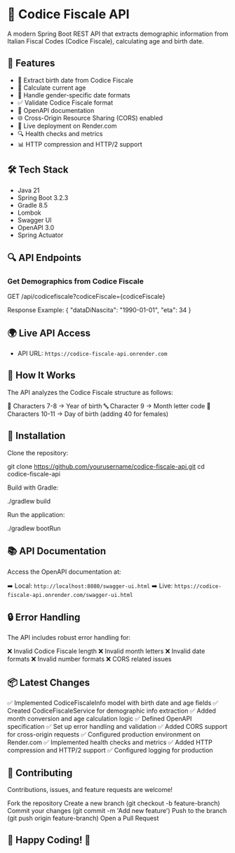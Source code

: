 # 🎯 Codice Fiscale API
A modern Spring Boot REST API that extracts demographic information from Italian Fiscal Codes (Codice Fiscale), calculating age and birth date.

## 🚀 Features
- 📅 Extract birth date from Codice Fiscale
- 🎂 Calculate current age
- 🚻 Handle gender-specific date formats
- ✅ Validate Codice Fiscale format
- 📖 OpenAPI documentation
- 🌐 Cross-Origin Resource Sharing (CORS) enabled
- 🚀 Live deployment on Render.com
- 🔍 Health checks and metrics
- 📊 HTTP compression and HTTP/2 support

## 🛠 Tech Stack
- Java 21
- Spring Boot 3.2.3
- Gradle 8.5
- Lombok
- Swagger UI
- OpenAPI 3.0
- Spring Actuator

## 🔍 API Endpoints
### Get Demographics from Codice Fiscale
GET /api/codicefiscale?codiceFiscale={codiceFiscale}

Response Example:
{
  "dataDiNascita": "1990-01-01",
  "eta": 34
}

## 🌍 Live API Access
- API URL: `https://codice-fiscale-api.onrender.com`

## 🔧 How It Works
The API analyzes the Codice Fiscale structure as follows:

📌 Characters 7-8 → Year of birth
🔤 Character 9 → Month letter code
🔢 Characters 10-11 → Day of birth (adding 40 for females)

## 📝 Installation
Clone the repository:

git clone https://github.com/yourusername/codice-fiscale-api.git
cd codice-fiscale-api

Build with Gradle:

./gradlew build

Run the application:

./gradlew bootRun

## 📚 API Documentation
Access the OpenAPI documentation at:

➡️ Local: `http://localhost:8080/swagger-ui.html`
➡️ Live: `https://codice-fiscale-api.onrender.com/swagger-ui.html`

## 🔒 Error Handling
The API includes robust error handling for:

❌ Invalid Codice Fiscale length
❌ Invalid month letters
❌ Invalid date formats
❌ Invalid number formats
❌ CORS related issues

## 📦 Latest Changes
✅ Implemented CodiceFiscaleInfo model with birth date and age fields
✅ Created CodiceFiscaleService for demographic info extraction
✅ Added month conversion and age calculation logic
✅ Defined OpenAPI specification
✅ Set up error handling and validation
✅ Added CORS support for cross-origin requests
✅ Configured production environment on Render.com
✅ Implemented health checks and metrics
✅ Added HTTP compression and HTTP/2 support
✅ Configured logging for production

## 🤝 Contributing
Contributions, issues, and feature requests are welcome!

Fork the repository
Create a new branch (git checkout -b feature-branch)
Commit your changes (git commit -m 'Add new feature')
Push to the branch (git push origin feature-branch)
Open a Pull Request

## 🎯 Happy Coding! 🚀
